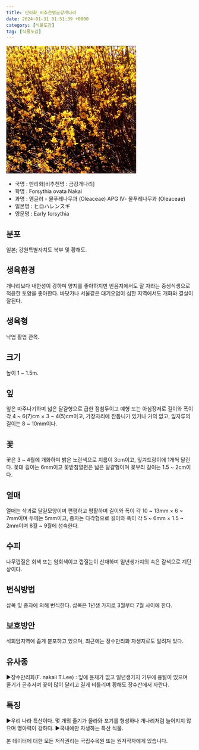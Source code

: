 ```yaml
---
title: 만리화_비추천명금강개나리
date: 2024-01-31 01:51:39 +0800
category: [식물도감]
tag: [식물도감]
---
```




![만리화[비추천명 : 금강개나리]](/assets/img/fileUpload/plants/basic/Oleaceae/Forsythia/9321/1_th2.JPG)
- 국명 : 만리화[비추천명 : 금강개나리]
- 학명 : Forsythia ovata Nakai
- 과명 : 앵글러 - 물푸레나무과 (Oleaceae) APG Ⅳ- 물푸레나무과 (Oleaceae)
- 일본명 : ヒロハレンスギ
- 영문명 : Early forsythia


## 분포
일본; 강원특별자치도 북부 및 황해도.
## 생육환경
개나리보다 내한성이 강하며 양지를 좋아하지만 반음지에서도 잘 자라는 중생식생으로 적윤한 토양을 좋아한다. 바닷가나 서울같은 대기오염이 심한 지역에서도 개화와 결실이 잘된다.
## 생육형
낙엽 활엽 관목. 
## 크기
높이 1 ~ 1.5m.
## 잎
잎은 마주나기하며 넓은 달걀형으로 급한 점첨두이고 예형 또는 아심장저로 길이와 폭이 각 4 ~ 6(7)cm × 3 ~ 4(5)cm이고, 가장자리에 잔톱니가 있거나 거의 없고, 잎자루의 길이는 8 ~ 10mm이다.
## 꽃
꽃은 3 ~ 4월에 개화하며 밝은 노란색으로 지름이 3cm이고, 잎겨드랑이에 1개씩 달린다.  꽃대 길이는 6mm이고 꽃받침열편은 넓은 달걀형이며 꽃부리 길이는 1.5 ~ 2cm이다.
## 열매
열매는 삭과로 달걀모양이며 편평하고 평활하며 길이와 폭이 각 10 ~ 13mm × 6 ~ 7mm이며 두께는 5mm이고, 종자는 다각형으로 길이와 폭이 각 5 ~ 6mm × 1.5 ~ 2mm이며 8월 ~ 9월에 성숙한다.
## 수피
나무껍질은 회색 또는 암회색이고 껍질눈이 산재하며 일년생가지의 속은 갈색으로 계단상이다.
## 번식방법
삽목 및 종자에 의해 번식한다. 삽목은 1년생 가지로 3월부터 7월 사이에 한다.
## 보호방안
석회암지역에 좁게 분포하고 있으며, 최근에는 장수만리화 자생지로도 알려져 있다.
## 유사종
▶장수만리화(F. nakaii T.Lee) : 잎에 윤채가 없고 일년생가지 기부에 융털이 있으며 줄기가 곧추서며 꽃이 많이 달리고 길게 비틀리며 황해도 장수산에서 자란다.
## 특징
▶우리 나라 특산이다. 몇 개의 줄기가 올라와 포기를 형성하나 개나리처럼 늘어지지 않으며 맹아력이 강하다.
▶국내에만 자생하는 특산 식물.






본 데이터에 대한 모든 저작권리는 국립수목원 또는 원저작자에게 있습니다.
